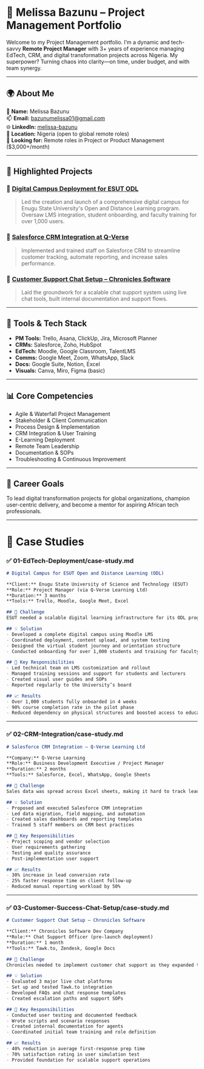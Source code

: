 # 📁 Melissa Bazunu – Project Management Portfolio

Welcome to my Project Management portfolio. I’m a dynamic and tech-savvy **Remote Project Manager** with 3+ years of experience managing EdTech, CRM, and digital transformation projects across Nigeria. My superpower? Turning chaos into clarity—on time, under budget, and with team synergy.

---

## 🌍 About Me

🎯 **Name:** Melissa Bazunu  
📫 **Email:** bazunumelissa01@gmail.com  
🌐 **LinkedIn:** [melissa-bazunu](https://www.linkedin.com/in/melissa-bazunu-026074212/)  
📍 **Location:** Nigeria (open to global remote roles)  
💼 **Looking for:** Remote roles in Project or Product Management ($3,000+/month)

---

## 💼 Highlighted Projects

### 🔹 [Digital Campus Deployment for ESUT ODL](./01-EdTech-Deployment/case-study.md)
> Led the creation and launch of a comprehensive digital campus for Enugu State University's Open and Distance Learning program. Oversaw LMS integration, student onboarding, and faculty training for over 1,000 users.

### 🔹 [Salesforce CRM Integration at Q-Verse](./02-CRM-Integration/case-study.md)
> Implemented and trained staff on Salesforce CRM to streamline customer tracking, automate reporting, and increase sales performance.

### 🔹 [Customer Support Chat Setup – Chronicles Software](./03-Customer-Success-Chat-Setup/case-study.md)
> Laid the groundwork for a scalable chat support system using live chat tools, built internal documentation and support flows.

---

## 🧰 Tools & Tech Stack
- **PM Tools:** Trello, Asana, ClickUp, Jira, Microsoft Planner  
- **CRMs:** Salesforce, Zoho, HubSpot  
- **EdTech:** Moodle, Google Classroom, TalentLMS  
- **Comms:** Google Meet, Zoom, WhatsApp, Slack  
- **Docs:** Google Suite, Notion, Excel  
- **Visuals:** Canva, Miro, Figma (basic)

---

## 📊 Core Competencies
- Agile & Waterfall Project Management  
- Stakeholder & Client Communication  
- Process Design & Implementation  
- CRM Integration & User Training  
- E-Learning Deployment  
- Remote Team Leadership  
- Documentation & SOPs  
- Troubleshooting & Continuous Improvement  

---

## 🎯 Career Goals
To lead digital transformation projects for global organizations, champion user-centric delivery, and become a mentor for aspiring African tech professionals.

---

# 📘 Case Studies

### ✅ 01-EdTech-Deployment/case-study.md

```markdown
# Digital Campus for ESUT Open and Distance Learning (ODL)

**Client:** Enugu State University of Science and Technology (ESUT)  
**Role:** Project Manager (via Q-Verse Learning Ltd)  
**Duration:** 3 months  
**Tools:** Trello, Moodle, Google Meet, Excel

## 🧩 Challenge
ESUT needed a scalable digital learning infrastructure for its ODL program, but lacked both the platform and a structured implementation plan.

## 💡 Solution
- Developed a complete digital campus using Moodle LMS
- Coordinated deployment, content upload, and system testing
- Designed the virtual student journey and orientation structure
- Conducted onboarding for over 1,000 students and training for faculty

## 🔨 Key Responsibilities
- Led technical team on LMS customization and rollout
- Managed training sessions and support for students and lecturers
- Created visual user guides and SOPs
- Reported regularly to the University’s board

## 📈 Results
- Over 1,000 students fully onboarded in 4 weeks
- 90% course completion rate in the pilot phase
- Reduced dependency on physical structures and boosted access to education
```

---

### ✅ 02-CRM-Integration/case-study.md

```markdown
# Salesforce CRM Integration – Q-Verse Learning Ltd

**Company:** Q-Verse Learning  
**Role:** Business Development Executive / Project Manager  
**Duration:** 2 months  
**Tools:** Salesforce, Excel, WhatsApp, Google Sheets

## 🧩 Challenge
Sales data was spread across Excel sheets, making it hard to track leads, follow-ups, or conversion metrics.

## 💡 Solution
- Proposed and executed Salesforce CRM integration
- Led data migration, field mapping, and automation
- Created sales dashboards and reporting templates
- Trained 5 staff members on CRM best practices

## 🔨 Key Responsibilities
- Project scoping and vendor selection
- User requirements gathering
- Testing and quality assurance
- Post-implementation user support

## 📈 Results
- 30% increase in lead conversion rate
- 25% faster response time on client follow-up
- Reduced manual reporting workload by 50%
```

---

### ✅ 03-Customer-Success-Chat-Setup/case-study.md

```markdown
# Customer Support Chat Setup – Chronicles Software

**Client:** Chronicles Software Dev Company  
**Role:** Chat Support Officer (pre-launch deployment)  
**Duration:** 1 month  
**Tools:** Tawk.to, Zendesk, Google Docs

## 🧩 Challenge
Chronicles needed to implement customer chat support as they expanded their edtech product line.

## 💡 Solution
- Evaluated 3 major live chat platforms
- Set up and tested Tawk.to integration
- Developed FAQs and chat response templates
- Created escalation paths and support SOPs

## 🔨 Key Responsibilities
- Conducted user testing and documented feedback
- Wrote scripts and scenario responses
- Created internal documentation for agents
- Coordinated initial team training and role definition

## 📈 Results
- 40% reduction in average first-response prep time
- 70% satisfaction rating in user simulation test
- Provided foundation for scalable support operations
```


